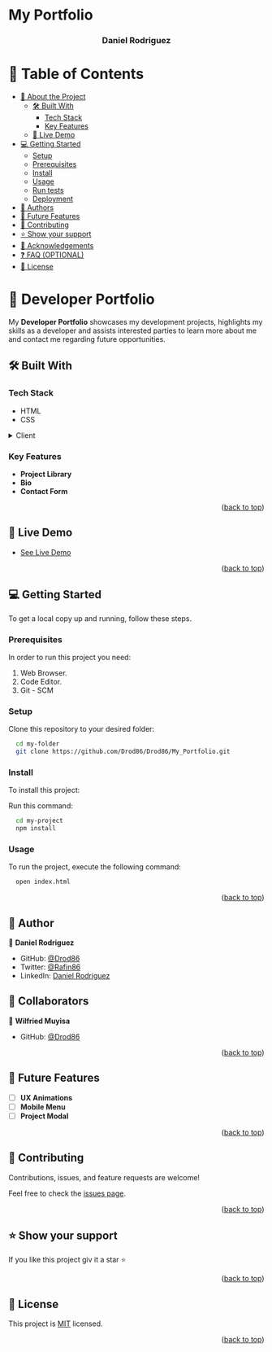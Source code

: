 # My Portfolio<a name="readme-top"></a>

<div align="center">

  <h3><b>Daniel Rodriguez</b></h3>

</div>

# 📗 Table of Contents

- [📖 About the Project](#about-project)
  - [🛠 Built With](#built-with)
    - [Tech Stack](#tech-stack)
    - [Key Features](#key-features)
  - [🚀 Live Demo](#live-demo)
- [💻 Getting Started](#getting-started)
  - [Setup](#setup)
  - [Prerequisites](#prerequisites)
  - [Install](#install)
  - [Usage](#usage)
  - [Run tests](#run-tests)
  - [Deployment](#deployment)
- [👥 Authors](#authors)
- [🔭 Future Features](#future-features)
- [🤝 Contributing](#contributing)
- [⭐️ Show your support](#support)
- [🙏 Acknowledgements](#acknowledgements)
- [❓ FAQ (OPTIONAL)](#faq)
- [📝 License](#license)

# 📖 Developer Portfolio <a name="about-project"></a>

My **Developer Portfolio** showcases my development projects, highlights my skills as a developer and assists interested parties to learn more about me and contact me regarding future opportunities.

## 🛠 Built With <a name="built-with"></a>

### Tech Stack <a name="tech-stack"></a>

- HTML
- CSS

<details>
  <summary>Client</summary>
  <ul>
    <li><a href="https://www.w3.org/html/">HTML</a></li>
    <li><a href="https://www.w3.org/Style/CSS/">CSS</a></li>
  </ul>
</details>

### Key Features <a name="key-features"></a>

- **Project Library**
- **Bio**
- **Contact Form**

<p align="right">(<a href="#readme-top">back to top</a>)</p>

## 🚀 Live Demo <a name="live-demo"></a>

- [See Live Demo](https://drod86.github.io/)

<p align="right">(<a href="#readme-top">back to top</a>)</p>

## 💻 Getting Started <a name="getting-started"></a>

To get a local copy up and running, follow these steps.

### Prerequisites

In order to run this project you need:

1. Web Browser.
2. Code Editor.
3. Git - SCM

### Setup

Clone this repository to your desired folder:

```sh
  cd my-folder
  git clone https://github.com/Drod86/Drod86/My_Portfolio.git
```

### Install

To install this project:

Run this command:

```sh
  cd my-project
  npm install
```

### Usage

To run the project, execute the following command:

```sh
  open index.html
```

<p align="right">(<a href="#readme-top">back to top</a>)</p>

## 👥 Author <a name="authors"></a>

👤 **Daniel Rodriguez**

- GitHub: [@Drod86](https://github.com/Drod86/)
- Twitter: [@Rafin86](https://twitter.com/Rafin86)
- LinkedIn: [Daniel Rodriguez](https://www.linkedin.com/in/daniel-rodriguez-drod86/)

## 👥 Collaborators

👤 **Wilfried Muyisa**

- GitHub: [@Drod86](https://github.com/WilfriedM01)

<p align="right">(<a href="#readme-top">back to top</a>)</p>

## 🔭 Future Features <a name="future-features"></a>

- [ ] **UX Animations**
- [ ] **Mobile Menu**
- [ ] **Project Modal**

<p align="right">(<a href="#readme-top">back to top</a>)</p>

## 🤝 Contributing <a name="contributing"></a>

Contributions, issues, and feature requests are welcome!

Feel free to check the [issues page](../../issues/).

<p align="right">(<a href="#readme-top">back to top</a>)</p>

## ⭐️ Show your support <a name="support"></a>

If you like this project giv it a star ⭐️

<p align="right">(<a href="#readme-top">back to top</a>)</p>

## 📝 License <a name="license"></a>

This project is [MIT](./LICENSE) licensed.

<p align="right">(<a href="#readme-top">back to top</a>)</p>
